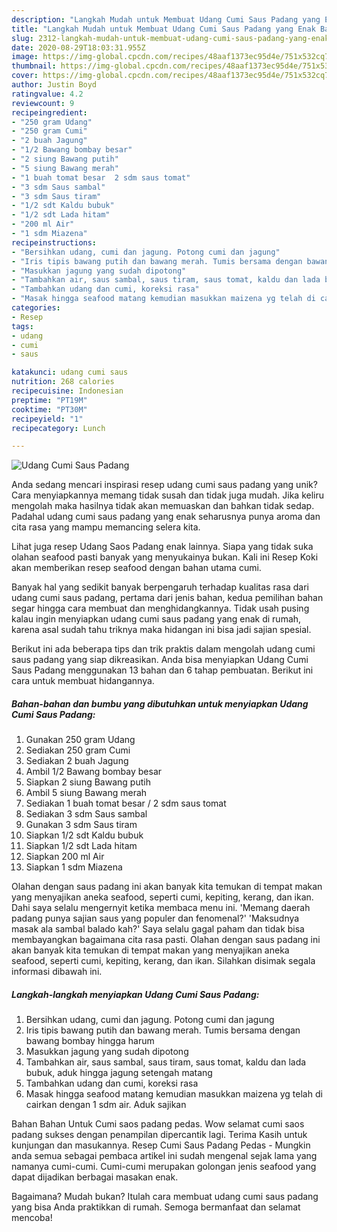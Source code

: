 ```yaml
---
description: "Langkah Mudah untuk Membuat Udang Cumi Saus Padang yang Enak Banget"
title: "Langkah Mudah untuk Membuat Udang Cumi Saus Padang yang Enak Banget"
slug: 2312-langkah-mudah-untuk-membuat-udang-cumi-saus-padang-yang-enak-banget
date: 2020-08-29T18:03:31.955Z
image: https://img-global.cpcdn.com/recipes/48aaf1373ec95d4e/751x532cq70/udang-cumi-saus-padang-foto-resep-utama.jpg
thumbnail: https://img-global.cpcdn.com/recipes/48aaf1373ec95d4e/751x532cq70/udang-cumi-saus-padang-foto-resep-utama.jpg
cover: https://img-global.cpcdn.com/recipes/48aaf1373ec95d4e/751x532cq70/udang-cumi-saus-padang-foto-resep-utama.jpg
author: Justin Boyd
ratingvalue: 4.2
reviewcount: 9
recipeingredient:
- "250 gram Udang"
- "250 gram Cumi"
- "2 buah Jagung"
- "1/2 Bawang bombay besar"
- "2 siung Bawang putih"
- "5 siung Bawang merah"
- "1 buah tomat besar  2 sdm saus tomat"
- "3 sdm Saus sambal"
- "3 sdm Saus tiram"
- "1/2 sdt Kaldu bubuk"
- "1/2 sdt Lada hitam"
- "200 ml Air"
- "1 sdm Miazena"
recipeinstructions:
- "Bersihkan udang, cumi dan jagung. Potong cumi dan jagung"
- "Iris tipis bawang putih dan bawang merah. Tumis bersama dengan bawang bombay hingga harum"
- "Masukkan jagung yang sudah dipotong"
- "Tambahkan air, saus sambal, saus tiram, saus tomat, kaldu dan lada bubuk, aduk hingga jagung setengah matang"
- "Tambahkan udang dan cumi, koreksi rasa"
- "Masak hingga seafood matang kemudian masukkan maizena yg telah di cairkan dengan 1 sdm air. Aduk sajikan"
categories:
- Resep
tags:
- udang
- cumi
- saus

katakunci: udang cumi saus 
nutrition: 268 calories
recipecuisine: Indonesian
preptime: "PT19M"
cooktime: "PT30M"
recipeyield: "1"
recipecategory: Lunch

---
```



![Udang Cumi Saus Padang](https://img-global.cpcdn.com/recipes/48aaf1373ec95d4e/751x532cq70/udang-cumi-saus-padang-foto-resep-utama.jpg)

Anda sedang mencari inspirasi resep udang cumi saus padang yang unik? Cara menyiapkannya memang tidak susah dan tidak juga mudah. Jika keliru mengolah maka hasilnya tidak akan memuaskan dan bahkan tidak sedap. Padahal udang cumi saus padang yang enak seharusnya punya aroma dan cita rasa yang mampu memancing selera kita.

Lihat juga resep Udang Saos Padang enak lainnya. Siapa yang tidak suka olahan seafood pasti banyak yang menyukainya bukan. Kali ini Resep Koki akan memberikan resep seafood dengan bahan utama cumi.

Banyak hal yang sedikit banyak berpengaruh terhadap kualitas rasa dari udang cumi saus padang, pertama dari jenis bahan, kedua pemilihan bahan segar hingga cara membuat dan menghidangkannya. Tidak usah pusing kalau ingin menyiapkan udang cumi saus padang yang enak di rumah, karena asal sudah tahu triknya maka hidangan ini bisa jadi sajian spesial.


Berikut ini ada beberapa tips dan trik praktis dalam mengolah udang cumi saus padang yang siap dikreasikan. Anda bisa menyiapkan Udang Cumi Saus Padang menggunakan 13 bahan dan 6 tahap pembuatan. Berikut ini cara untuk membuat hidangannya.

<!--inarticleads1-->

##### Bahan-bahan dan bumbu yang dibutuhkan untuk menyiapkan Udang Cumi Saus Padang:

1. Gunakan 250 gram Udang
1. Sediakan 250 gram Cumi
1. Sediakan 2 buah Jagung
1. Ambil 1/2 Bawang bombay besar
1. Siapkan 2 siung Bawang putih
1. Ambil 5 siung Bawang merah
1. Sediakan 1 buah tomat besar / 2 sdm saus tomat
1. Sediakan 3 sdm Saus sambal
1. Gunakan 3 sdm Saus tiram
1. Siapkan 1/2 sdt Kaldu bubuk
1. Siapkan 1/2 sdt Lada hitam
1. Siapkan 200 ml Air
1. Siapkan 1 sdm Miazena


Olahan dengan saus padang ini akan banyak kita temukan di tempat makan yang menyajikan aneka seafood, seperti cumi, kepiting, kerang, dan ikan. Dahi saya selalu mengernyit ketika membaca menu ini. &#39;Memang daerah padang punya sajian saus yang populer dan fenomenal?&#39; &#39;Maksudnya masak ala sambal balado kah?&#39; Saya selalu gagal paham dan tidak bisa membayangkan bagaimana cita rasa pasti. Olahan dengan saus padang ini akan banyak kita temukan di tempat makan yang menyajikan aneka seafood, seperti cumi, kepiting, kerang, dan ikan. Silahkan disimak segala informasi dibawah ini. 

<!--inarticleads2-->

##### Langkah-langkah menyiapkan Udang Cumi Saus Padang:

1. Bersihkan udang, cumi dan jagung. Potong cumi dan jagung
1. Iris tipis bawang putih dan bawang merah. Tumis bersama dengan bawang bombay hingga harum
1. Masukkan jagung yang sudah dipotong
1. Tambahkan air, saus sambal, saus tiram, saus tomat, kaldu dan lada bubuk, aduk hingga jagung setengah matang
1. Tambahkan udang dan cumi, koreksi rasa
1. Masak hingga seafood matang kemudian masukkan maizena yg telah di cairkan dengan 1 sdm air. Aduk sajikan


Bahan Bahan Untuk Cumi saos padang pedas. Wow selamat cumi saos padang sukses dengan penampilan dipercantik lagi. Terima Kasih untuk kunjungan dan masukannya. Resep Cumi Saus Padang Pedas - Mungkin anda semua sebagai pembaca artikel ini sudah mengenal sejak lama yang namanya cumi-cumi. Cumi-cumi merupakan golongan jenis seafood yang dapat dijadikan berbagai masakan enak. 

Bagaimana? Mudah bukan? Itulah cara membuat udang cumi saus padang yang bisa Anda praktikkan di rumah. Semoga bermanfaat dan selamat mencoba!
